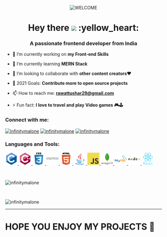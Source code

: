 <p align="center">
  <img src="https://user-images.githubusercontent.com/65559868/131372583-404642c5-0ba7-4756-b48b-95dec63d2bef.gif"  alt="WELCOME">
</p>


<!-- ![hey-tom-hanks]() -->
<h1 align="center">Hey there <img src="https://raw.githubusercontent.com/MartinHeinz/MartinHeinz/master/wave.gif" width="30px"> :yellow_heart:</h1>
<h3 align="center">A passionate frontend developer from India</h3>  



- 🔭 I’m currently working on **my Front-end Skills**

- 🌱 I’m currently learning **MERN Stack**

- 👯 I’m looking to collaborate with **other content creators❤**

- 🥅 2021 Goals: **Contribute more to open source projects**

- 📫 How to reach me: **rawattushar29@gmail.com**

- ⚡ Fun fact: **I love to travel and play Video games 🎮🕹**

<h3 align="left">Connect with me:</h3>
<p align="left">
<a href="https://twitter.com/infinitymalone" target="blank"><img align="center" src="https://raw.githubusercontent.com/rahuldkjain/github-profile-readme-generator/master/src/images/icons/Social/twitter.svg" alt="infinitymalone" height="30" width="40" /></a>
<a href="https://instagram.com/infinitymalone" target="blank"><img align="center" src="https://raw.githubusercontent.com/rahuldkjain/github-profile-readme-generator/master/src/images/icons/Social/instagram.svg" alt="infinitymalone" height="30" width="40" /></a>
<a href="https://instagram.com/infinitymalone" target="blank"><img align="center" src="https://raw.githubusercontent.com/rahuldkjain/github-profile-readme-generator/master/src/images/icons/Social/linkdin.svg" alt="infinitymalone" height="30" width="40" /></a>  
</p>

<h3 align="left">Languages and Tools:</h3>
<p align="left"> <a href="https://www.cprogramming.com/" target="_blank"> <img src="https://raw.githubusercontent.com/devicons/devicon/master/icons/c/c-original.svg" alt="c" width="40" height="40"/> </a> <a href="https://www.w3schools.com/cpp/" target="_blank"> <img src="https://raw.githubusercontent.com/devicons/devicon/master/icons/cplusplus/cplusplus-original.svg" alt="cplusplus" width="40" height="40"/> </a> <a href="https://www.w3schools.com/css/" target="_blank"> <img src="https://raw.githubusercontent.com/devicons/devicon/master/icons/css3/css3-original-wordmark.svg" alt="css3" width="40" height="40"/> </a> <a href="https://expressjs.com" target="_blank"> <img src="https://raw.githubusercontent.com/devicons/devicon/master/icons/express/express-original-wordmark.svg" alt="express" width="40" height="40"/> </a> <a href="https://www.w3.org/html/" target="_blank"> <img src="https://raw.githubusercontent.com/devicons/devicon/master/icons/html5/html5-original-wordmark.svg" alt="html5" width="40" height="40"/> </a> <a href="https://www.java.com" target="_blank"> <img src="https://raw.githubusercontent.com/devicons/devicon/master/icons/java/java-original.svg" alt="java" width="40" height="40"/> </a> <a href="https://developer.mozilla.org/en-US/docs/Web/JavaScript" target="_blank"> <img src="https://raw.githubusercontent.com/devicons/devicon/master/icons/javascript/javascript-original.svg" alt="javascript" width="40" height="40"/> </a> <a href="https://www.mongodb.com/" target="_blank"> <img src="https://raw.githubusercontent.com/devicons/devicon/master/icons/mongodb/mongodb-original-wordmark.svg" alt="mongodb" width="40" height="40"/> </a> <a href="https://www.mysql.com/" target="_blank"> <img src="https://raw.githubusercontent.com/devicons/devicon/master/icons/mysql/mysql-original-wordmark.svg" alt="mysql" width="40" height="40"/> </a> <a href="https://nodejs.org" target="_blank"> <img src="https://raw.githubusercontent.com/devicons/devicon/master/icons/nodejs/nodejs-original-wordmark.svg" alt="nodejs" width="40" height="40"/> </a> <a href="https://reactjs.org/" target="_blank"> <img src="https://raw.githubusercontent.com/devicons/devicon/master/icons/react/react-original-wordmark.svg" alt="react" width="40" height="40"/> </a> </p>
&nbsp;
<p><img src="https://github-readme-stats.vercel.app/api/top-langs?username=infinitymalone&theme=omni&&show_icons=true&locale=en&layout=compact" alt="infinitymalone" ></p>
&nbsp;
<p><img  src="https://github-readme-stats.vercel.app/api?username=infinitymalone&theme=omni&&show_icons=true&locale=en" alt="infinitymalone" /></p>
<hr>
<h1>HOPE YOU ENJOY MY PROJECTS 💖</h1>

